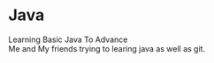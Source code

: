 # Java
Learning Basic Java To Advance
<br>
Me and My friends trying to learing java as well as git.
